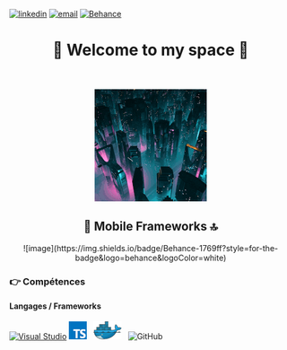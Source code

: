 

[![linkedin](https://img.shields.io/badge/LinkedIn-0077B5?style=for-the-badge&logo=linkedin&logoColor=white)](https://www.linkedin.com/in/michael-barreca/)
[![email](https://img.shields.io/badge/Gmail-D14836?style=for-the-badge&logo=gmail&logoColor=white)](mailto:Michael-73@live.fr)
[![Behance](https://img.shields.io/badge/Behance-1769ff?style=for-the-badge&logo=behance&logoColor=white)](https://www.behance.net/michaelbarreca)



<div align="center">
<h1>🚀 Welcome to my space 🚀</h1>
</div><br><br>


<div align="center">
    <img id="i1" src="img/giphy.gif">
</div>







<div align="center">
    <h2>📲 Mobile Frameworks 🔝</h2>
    ![image](https://img.shields.io/badge/Behance-1769ff?style=for-the-badge&logo=behance&logoColor=white)
</div>

### :point_right: Compétences
#### Langages / Frameworks

[![Visual Studio](https://badgen.net/badge/icon/visualstudio?icon=visualstudio&label)](https://visualstudio.microsoft.com)
<img src="./img/typescript.png" alt ="typescript" title="Typescript"/>&nbsp;&nbsp; 
<img src="./img/docker.png" alt ="Docker" title="Docker"/>&nbsp;&nbsp;
![GitHub](https://img.shields.io/badge/github-%23121011.svg?style=for-the-badge&logo=github&logoColor=white)




